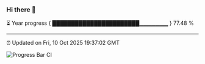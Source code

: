 ### Hi there 👋

⏳ Year progress { ███████████████████████▁▁▁▁▁▁▁ } 77.48 %

---

⏰ Updated on Fri, 10 Oct 2025 19:37:02 GMT

![Progress Bar CI](https://github.com/IshwaranRudhara/GIT-ACTION/workflows/Progress%20Bar%20CI/badge.svg)
